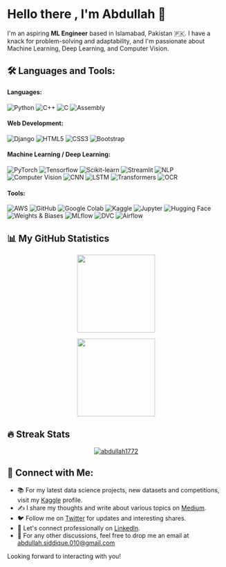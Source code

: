 # Hello there , I'm Abdullah 👋



I'm an aspiring **ML Engineer** based in Islamabad, Pakistan 🇵🇰. I have a knack for problem-solving and adaptability, and I'm passionate about Machine Learning, Deep Learning, and Computer Vision.

## 🛠️ Languages and Tools:

#### Languages:
![Python](https://img.shields.io/badge/Python-3776AB?style=flat-square&logo=python&logoColor=white)
![C++](https://img.shields.io/badge/C++-00599C?style=flat-square&logo=c%2B%2B&logoColor=white)
![C](https://img.shields.io/badge/C-00599C?style=flat-square&logo=c&logoColor=white)
![Assembly](https://img.shields.io/badge/Assembly-654FF0?style=flat-square)

#### Web Development:
![Django](https://img.shields.io/badge/Django-092E20?style=flat-square&logo=django&logoColor=white)
![HTML5](https://img.shields.io/badge/HTML5-E34F26?style=flat-square&logo=html5&logoColor=white)
![CSS3](https://img.shields.io/badge/CSS3-1572B6?style=flat-square&logo=css3&logoColor=white)
![Bootstrap](https://img.shields.io/badge/Bootstrap-563D7C?style=flat-square&logo=bootstrap&logoColor=white)

#### Machine Learning / Deep Learning:
![PyTorch](https://img.shields.io/badge/PyTorch-EE4C2C?style=flat-square&logo=pytorch&logoColor=white)
![Tensorflow](https://img.shields.io/badge/Tensorflow-FF6F00?style=flat-square&logo=tensorflow&logoColor=white)
![Scikit-learn](https://img.shields.io/badge/Scikitlearn-F7931E?style=flat-square&logo=scikit-learn&logoColor=white)
![Streamlit](https://img.shields.io/badge/Streamlit-FF4B4B?style=flat-square&logo=streamlit&logoColor=white)
![NLP](https://img.shields.io/badge/NLP-4B0082?style=flat-square)
![Computer Vision](https://img.shields.io/badge/Computer%20Vision-006400?style=flat-square)
![CNN](https://img.shields.io/badge/CNN-FF00FF?style=flat-square)
![LSTM](https://img.shields.io/badge/LSTM-FF00FF?style=flat-square)
![Transformers](https://img.shields.io/badge/Transformers-FF00FF?style=flat-square)
![OCR](https://img.shields.io/badge/OCR-FF00FF?style=flat-square)

#### Tools:
![AWS](https://img.shields.io/badge/AWS-232F3E?style=flat-square&logo=amazon-aws&logoColor=white)
![GitHub](https://img.shields.io/badge/GitHub-181717?style=flat-square&logo=github&logoColor=white)
![Google Colab](https://img.shields.io/badge/Google%20Colab-F9AB00?style=flat-square&logo=google-colab&logoColor=white)
![Kaggle](https://img.shields.io/badge/Kaggle-20BEFF?style=flat-square&logo=kaggle&logoColor=white)
![Jupyter](https://img.shields.io/badge/Jupyter-F37626?style=flat-square)
![Hugging Face](https://img.shields.io/badge/Hugging%20Face-FFD000?style=flat-square&logo=huggingface&logoColor=black)
![Weights & Biases](https://img.shields.io/badge/Weights%20&%20Biases-FFBE00?style=flat-square&logo=weightsandbiases&logoColor=black)
![MLflow](https://img.shields.io/badge/MLflow-FF4A4A?style=flat-square&logo=mlflow&logoColor=white)
![DVC](https://img.shields.io/badge/DVC-945DD6?style=flat-square&logo=data-version-control&logoColor=white)
![Airflow](https://img.shields.io/badge/Airflow-017CEE?style=flat-square&logo=apache-airflow&logoColor=white)


## 📊 My GitHub Statistics

<p align="center">
    <a href="https://github.com/abdullah1772">
        <img height="180em" src="https://github-readme-stats.vercel.app/api?username=abdullah1772&show_icons=true&theme=radical&include_all_commits=true"/>
    </a>
</p>


<p align="center">
    <a href="https://github.com/abdullah1772">
        <img height="180em" src="https://github-readme-stats.vercel.app/api/top-langs/?username=abdullah1772&layout=compact&theme=radical"/>
    </a>
</p>

## 🔥 Streak Stats

<p align="center">
    <a href="https://github.com/abdullah1772">
        <img src="https://github-readme-streak-stats.herokuapp.com/?user=abdullah1772&theme=radical" alt="abdullah1772" />
    </a>
</p>

## 🔗 **Connect with Me:**

- 📚 For my latest data science projects, new datasets and competitions, visit my [Kaggle](https://www.kaggle.com/kane6543) profile.
- ✍️ I share my thoughts and write about various topics on [Medium](https://medium.com/@abdullah.siddique.010).
- 🐦 Follow me on [Twitter](https://twitter.com/010_abdullah_) for updates and interesting shares.
- 👔 Let's connect professionally on [LinkedIn](https://www.linkedin.com/in/abdullah-siddique-541195242/).
- 📧 For any other discussions, feel free to drop me an email at [abdullah.siddique.010@gmail.com](mailto:abdullah.siddique.010@gmail.com)

Looking forward to interacting with you!
